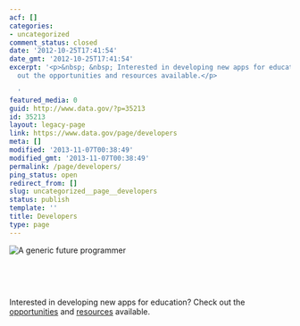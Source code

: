 ```yaml
---
acf: []
categories:
- uncategorized
comment_status: closed
date: '2012-10-25T17:41:54'
date_gmt: '2012-10-25T17:41:54'
excerpt: '<p>&nbsp; &nbsp; Interested in developing new apps for education? Check
  out the opportunities and resources available.</p>

  '
featured_media: 0
guid: http://www.data.gov/?p=35213
id: 35213
layout: legacy-page
link: https://www.data.gov/page/developers
meta: []
modified: '2013-11-07T00:38:49'
modified_gmt: '2013-11-07T00:38:49'
permalink: /page/developers/
ping_status: open
redirect_from: []
slug: uncategorized__page__developers
status: publish
template: ''
title: Developers
type: page
---
```

![A generic future programmer](https://s3.amazonaws.com/bsp-ocsit-prod-east-appdata/datagov/wordpress/2013/10/images/feature-programmer.png)


 


 


Interested in developing new apps for education? Check out the [opportunities](http://www.data.gov/communities/node/38/challenges) and [resources](http://www.ed.gov/developers/) available.


